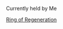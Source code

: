 Currently held by Me


[Ring of Regeneration](https://roll20.net/compendium/dnd5e/Ring%20of%20Regeneration#content)
